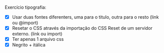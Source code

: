 Exercício tipografia:
- [x] Usar duas fontes diferenters, uma para o titulo, outra para o resto (link ou @import)
- [x] Resetar o CSS através da importação do CSS Reset de um servidor externo. (link ou import)
- [x] Ter apenas 1 arquivo css
- [x] Negrito + itálica